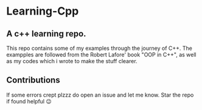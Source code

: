 # Learning-Cpp

## A c++ learning repo.

This repo contains some of my examples through the journey of C++.
The exampples are followed from the Robert Lafore' book "OOP in C++", as well as my codes which i wrote to make the stuff clearer.

## Contributions

If some errors crept plzzz do open an issue and let me know. 
Star the repo if found helpful 😉️
